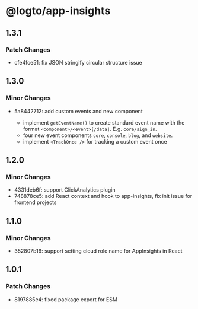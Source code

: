 # @logto/app-insights

## 1.3.1

### Patch Changes

- cfe4fce51: fix JSON stringify circular structure issue

## 1.3.0

### Minor Changes

- 5a8442712: add custom events and new component

  - implement `getEventName()` to create standard event name with the format `<component>/<event>[/data]`. E.g. `core/sign_in`.
  - four new event components `core`, `console`, `blog`, and `website`.
  - implement `<TrackOnce />` for tracking a custom event once

## 1.2.0

### Minor Changes

- 4331deb6f: support ClickAnalytics plugin
- 748878ce5: add React context and hook to app-insights, fix init issue for frontend projects

## 1.1.0

### Minor Changes

- 352807b16: support setting cloud role name for AppInsights in React

## 1.0.1

### Patch Changes

- 8197885e4: fixed package export for ESM
